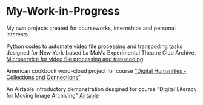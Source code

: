 # My-Work-in-Progress
My own projects created for courseworks, internships and personal interests

Python codes to automate video file processing and transcoding tasks designed for New York-based La MaMa Experimental Theatre Club Archive. [Microservice for video file processing and transcoding](https://github.com/jyw321/ProcessVideo_LaMaMa.git)

American cookbook word-cloud project for course ["Digital Humanities - Collections and Connections"](https://github.com/jyw321/cookbook_wordcloud.git)

An Airtable introductory demonstration desgined for course "Digital Literacy for Moving Image Archiving" [Airtable](https://github.com/jyw321/Airtable-Demonstration.git)

